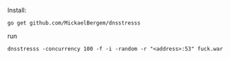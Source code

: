 Install:

```
go get github.com/MickaelBergem/dnsstresss
```

run

```
dnsstresss -concurrency 100 -f -i -random -r "<address>:53" fuck.war
```
